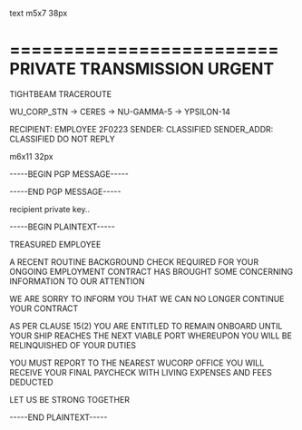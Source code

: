 

text m5x7 38px

=========================
PRIVATE TRANSMISSION 
        URGENT
=========================


TIGHTBEAM TRACEROUTE

WU_CORP_STN
-> CERES
-> NU-GAMMA-5
-> YPSILON-14

RECIPIENT: EMPLOYEE 2F0223
SENDER: CLASSIFIED
SENDER_ADDR: CLASSIFIED
             DO NOT REPLY


m6x11 32px

-----BEGIN PGP MESSAGE-----

-----END PGP MESSAGE-----

recipient private key..


-----BEGIN PLAINTEXT-----

TREASURED EMPLOYEE

A RECENT ROUTINE
BACKGROUND CHECK REQUIRED
FOR YOUR ONGOING
EMPLOYMENT CONTRACT HAS
BROUGHT SOME CONCERNING
INFORMATION TO OUR
ATTENTION

WE ARE SORRY TO INFORM
YOU THAT WE CAN NO
LONGER CONTINUE YOUR
CONTRACT

AS PER CLAUSE 15(2)
YOU ARE ENTITLED TO
REMAIN ONBOARD UNTIL
YOUR SHIP REACHES THE
NEXT VIABLE PORT
WHEREUPON YOU WILL BE
RELINQUISHED OF YOUR
DUTIES

YOU MUST REPORT TO THE
NEAREST WUCORP OFFICE
YOU WILL RECEIVE YOUR
FINAL PAYCHECK WITH
LIVING EXPENSES AND
FEES DEDUCTED

LET US BE STRONG TOGETHER

-----END PLAINTEXT-----